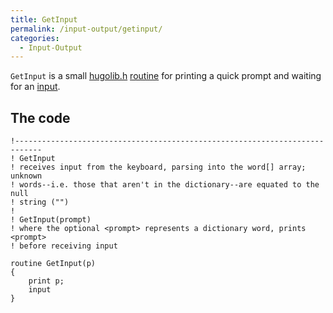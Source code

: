 ```yaml
---
title: GetInput
permalink: /input-output/getinput/
categories: 
  - Input-Output
---
```


`GetInput` is a small [hugolib.h](hugolib.h)
[routine](routine) for printing a quick prompt and waiting
for an [input](input).

## The code

    !----------------------------------------------------------------------------
    ! GetInput
    ! receives input from the keyboard, parsing into the word[] array; unknown
    ! words--i.e. those that aren't in the dictionary--are equated to the null
    ! string ("")
    !
    ! GetInput(prompt)
    ! where the optional <prompt> represents a dictionary word, prints <prompt>
    ! before receiving input

    routine GetInput(p)
    {
        print p;
        input
    }
